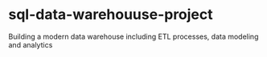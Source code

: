 # sql-data-warehouuse-project
Building a modern data warehouse including ETL processes, data modeling and analytics

